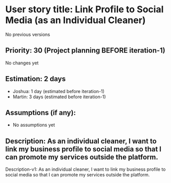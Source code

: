 # User story title: Link Profile to Social Media (as an Individual Cleaner)
No previous versions

## Priority: 30 (Project planning BEFORE iteration-1)
No changes yet

## Estimation: 2 days
* Joshua: 1 day (estimated before iteration-1)
* Martin: 3 days (estimated before iteration-1)

## Assumptions (if any):
* No assumptions yet

## Description: As an individual cleaner, I want to link my business profile to social media so that I can promote my services outside the platform.
Description-v1: As an individual cleaner, I want to link my business profile to social media so that I can promote my services outside the platform.
